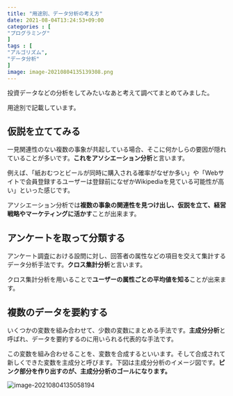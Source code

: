 ```yaml
---
title: "用途別、データ分析の考え方"
date: 2021-08-04T13:24:53+09:00
categories : [
"プログラミング"
]
tags : [
"アルゴリズム",
"データ分析"
]
image: image-20210804135139308.png
---
```


投資データなどの分析をしてみたいなあと考えて調べてまとめてみました。

用途別で記載しています。

## 仮説を立ててみる

一見関連性のない複数の事象が共起している場合、そこに何かしらの要因が隠れていることが多いです。**これをアソシエーション分析**と言います。

例えば、「紙おむつとビールが同時に購入される確率がなぜか多い」や「Webサイトで会員登録するユーザーは登録前になぜかWikipediaを見ている可能性が高い」といった感じです。

アソシエーション分析では**複数の事象の関連性を見つけ出し、仮説を立て、経営戦略やマーケティングに活かす**ことが出来ます。

## アンケートを取って分類する

アンケート調査における設問に対し、回答者の属性などの項目を交えて集計するデータ分析手法です。**クロス集計分析**と言います。

クロス集計分析を用いることで**ユーザーの属性ごとの平均値を知る**ことが出来ます。

## 複数のデータを要約する

いくつかの変数を組み合わせて、少数の変数にまとめる手法です。**主成分分析**と呼ばれ、データを要約するのに用いられる代表的な手法です。

この変数を組み合わせることを、変数を合成するといいます。そして合成されて新しくできた変数を主成分と呼びます。下図は主成分分析のイメージ図です。**ピンク部分を作り出すのが、主成分分析のゴールになります。**

![image-20210804135058194](C:\Users\rumia\OneDrive\blog\content\post\20210804\image-20210804135058194.png)
